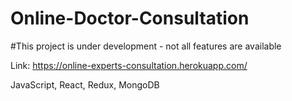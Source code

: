 # Online-Doctor-Consultation

#This project is under development - not all features are available

Link:
https://online-experts-consultation.herokuapp.com/







JavaScript, React, Redux, MongoDB
